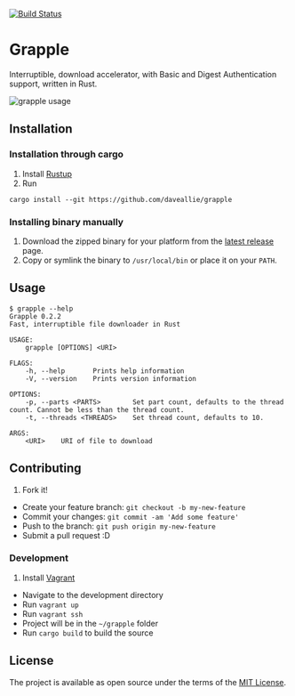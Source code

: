 [![Build Status](https://travis-ci.org/daveallie/grapple.svg?branch=master)](https://travis-ci.org/daveallie/grapple)

# Grapple

Interruptible, download accelerator, with Basic and Digest Authentication support, written in Rust.

![grapple usage](docs/grapple.gif)

## Installation

### Installation through cargo

1. Install [Rustup](https://rustup.rs/)
2. Run
```
cargo install --git https://github.com/daveallie/grapple
```

### Installing binary manually

1. Download the zipped binary for your platform from the [latest release](https://github.com/daveallie/grapple/releases/latest) page.
2. Copy or symlink the binary to `/usr/local/bin` or place it on your `PATH`.

## Usage

```
$ grapple --help
Grapple 0.2.2
Fast, interruptible file downloader in Rust

USAGE:
    grapple [OPTIONS] <URI>

FLAGS:
    -h, --help       Prints help information
    -V, --version    Prints version information

OPTIONS:
    -p, --parts <PARTS>        Set part count, defaults to the thread count. Cannot be less than the thread count.
    -t, --threads <THREADS>    Set thread count, defaults to 10.

ARGS:
    <URI>    URI of file to download
```

## Contributing

1. Fork it!
- Create your feature branch: `git checkout -b my-new-feature`
- Commit your changes: `git commit -am 'Add some feature'`
- Push to the branch: `git push origin my-new-feature`
- Submit a pull request :D

### Development

1. Install [Vagrant](https://www.vagrantup.com/downloads.html)
- Navigate to the development directory
- Run `vagrant up`
- Run `vagrant ssh`
- Project will be in the `~/grapple` folder
- Run `cargo build` to build the source

## License

The project is available as open source under the terms of the [MIT License](http://opensource.org/licenses/MIT).
